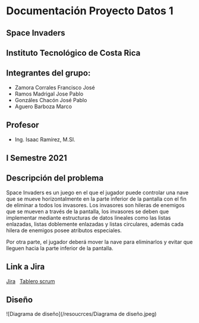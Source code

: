 # Documentación Proyecto Datos 1

## Space Invaders

## Instituto Tecnológico de Costa Rica

## Integrantes del grupo:
* Zamora Corrales Francisco José 
* Ramos Madrigal Jose Pablo  
* Gonzáles Chacón José Pablo 
* Aguero Barboza Marco 

## Profesor
* Ing. Isaac Ramírez, M.SI.

## I Semestre 2021

## Descripción del problema
Space Invaders es un juego en el que el jugador puede controlar una nave que se mueve horizontalmente en la parte
inferior de la pantalla con el fin de eliminar a todos los invasores. Los invasores son hileras de enemigos
que se mueven a través de la pantalla, 
los invasores se deben que implementar mediante 
estructuras de datos lineales como las 
listas enlazadas, listas doblemente enlazadas y listas circulares, además cada hilera de enemigos posee atributos especiales. 

Por otra parte, el jugador deberá mover la nave para eliminarlos y evitar que lleguen hacia la parte inferior de la pantalla.

## Link a Jira
[Jira](https://pablorm.atlassian.net/secure/RapidBoard.jspa?rapidView=2&projectKey=PD1)
&nbsp;
[Tablero scrum](https://pablorm.atlassian.net/secure/RapidBoard.jspa?rapidView=4)

## Diseño
![Diagrama de diseño](/resoucrces/Diagrama de diseño.jpeg)

    